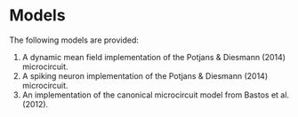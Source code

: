 # Models
The following models are provided:
1. A dynamic mean field implementation of the Potjans & Diesmann (2014) microcircuit.
2. A spiking neuron implementation of the Potjans & Diesmann (2014) microcircuit.
3. An implementation of the canonical microcircuit model from Bastos et al. (2012).